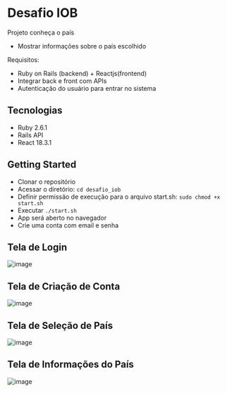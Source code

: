 # Desafio IOB
Projeto conheça o país
- Mostrar informações sobre o país escolhido

Requisitos:
- Ruby on Rails (backend) + Reactjs(frontend)
- Integrar back e front com APIs
- Autenticação do usuário para entrar no sistema

## Tecnologias
- Ruby 2.6.1
- Rails API
- React 18.3.1

## Getting Started
- Clonar o repositório
- Acessar o diretório: `cd desafio_iob`
- Definir permissão de execução para o arquivo start.sh: `sudo chmod +x start.sh`
- Executar `./start.sh`
- App será aberto no navegador
- Crie uma conta com email e senha

## Tela de Login
![image](https://github.com/user-attachments/assets/ebb0bb09-0890-4d80-8e88-0bc88ca66ac4)

## Tela de Criação de Conta
![image](https://github.com/user-attachments/assets/cec891c2-995e-474d-96aa-7caf832ffe98)

## Tela de Seleção de País
![image](https://github.com/user-attachments/assets/fcc5bcd4-49f8-4293-bb2d-57b505553434)

## Tela de Informações do País
![image](https://github.com/user-attachments/assets/e89e8e65-38fe-489a-abc8-8921f2a07d23)
